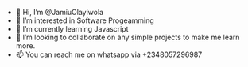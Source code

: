 - 👋 Hi, I’m @JamiuOlayiwola
- 👀 I’m interested in Software Progeamming
- 🌱 I’m currently learning Javascript
- 💞️ I’m looking to collaborate on any simple projects to make me learn more.
- 📫 You can reach me on whatsapp via +2348057296987 

<!---
JamiuOlayiwola/JamiuOlayiwola is a ✨ special ✨ repository because its `README.md` (this file) appears on your GitHub profile.
You can click the Preview link to take a look at your changes.
--->
